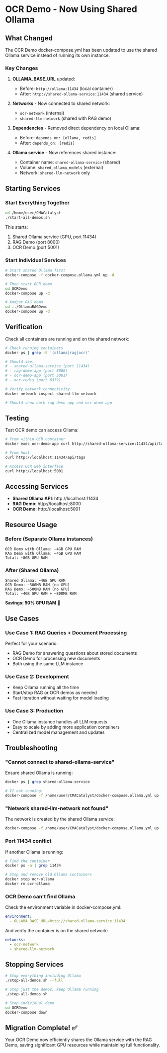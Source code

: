 # OCR Demo - Now Using Shared Ollama

## What Changed

The OCR Demo docker-compose.yml has been updated to use the shared Ollama service instead of running its own instance.

### Key Changes

1. **OLLAMA_BASE_URL** updated:
   - Before: `http://ollama:11434` (local container)
   - After: `http://shared-ollama-service:11434` (shared service)

2. **Networks** - Now connected to shared network:
   - `ocr-network` (internal)
   - `shared-llm-network` (shared with RAG demo)

3. **Dependencies** - Removed direct dependency on local Ollama:
   - Before: `depends_on: [ollama, redis]`
   - After: `depends_on: [redis]`

4. **Ollama service** - Now references shared instance:
   - Container name: `shared-ollama-service` (shared)
   - Volume: `shared_ollama_models` (external)
   - Network: `shared-llm-network` only

## Starting Services

### Start Everything Together

```bash
cd /home/user/CMACatalyst
./start-all-demos.sh
```

This starts:
1. Shared Ollama service (GPU, port 11434)
2. RAG Demo (port 8000)
3. OCR Demo (port 5001)

### Start Individual Services

```bash
# Start shared Ollama first
docker-compose -f docker-compose.ollama.yml up -d

# Then start OCR demo
cd OCRDemo
docker-compose up -d

# And/or RAG demo
cd ../OllamaRAGDemo
docker-compose up -d
```

## Verification

Check all containers are running and on the shared network:

```bash
# Check running containers
docker ps | grep -E '(ollama|rag|ocr)'

# Should see:
# - shared-ollama-service (port 11434)
# - rag-demo-app (port 8000)
# - ocr-demo-app (port 5001)
# - ocr-redis (port 6379)

# Verify network connectivity
docker network inspect shared-llm-network

# Should show both rag-demo-app and ocr-demo-app
```

## Testing

Test OCR demo can access Ollama:

```bash
# From within OCR container
docker exec ocr-demo-app curl http://shared-ollama-service:11434/api/tags

# From host
curl http://localhost:11434/api/tags

# Access OCR web interface
curl http://localhost:5001
```

## Accessing Services

- **Shared Ollama API**: http://localhost:11434
- **RAG Demo**: http://localhost:8000
- **OCR Demo**: http://localhost:5001

## Resource Usage

### Before (Separate Ollama instances)
```
OCR Demo with Ollama: ~4GB GPU RAM
RAG Demo with Ollama: ~4GB GPU RAM
Total: ~8GB GPU RAM
```

### After (Shared Ollama)
```
Shared Ollama: ~4GB GPU RAM
OCR Demo: ~300MB RAM (no GPU)
RAG Demo: ~500MB RAM (no GPU)
Total: ~4GB GPU RAM + ~800MB RAM
```

**Savings: 50% GPU RAM** 🎉

## Use Cases

### Use Case 1: RAG Queries + Document Processing

Perfect for your scenario:
- RAG Demo for answering questions about stored documents
- OCR Demo for processing new documents
- Both using the same LLM instance

### Use Case 2: Development

- Keep Ollama running all the time
- Start/stop RAG or OCR demos as needed
- Fast iteration without waiting for model loading

### Use Case 3: Production

- One Ollama instance handles all LLM requests
- Easy to scale by adding more application containers
- Centralized model management and updates

## Troubleshooting

### "Cannot connect to shared-ollama-service"

Ensure shared Ollama is running:
```bash
docker ps | grep shared-ollama-service

# If not running:
docker-compose -f /home/user/CMACatalyst/docker-compose.ollama.yml up -d
```

### "Network shared-llm-network not found"

The network is created by the shared Ollama service:
```bash
docker-compose -f /home/user/CMACatalyst/docker-compose.ollama.yml up -d
```

### Port 11434 conflict

If another Ollama is running:
```bash
# Find the container
docker ps -a | grep 11434

# Stop and remove old Ollama containers
docker stop ocr-ollama
docker rm ocr-ollama
```

### OCR Demo can't find Ollama

Check the environment variable in docker-compose.yml:
```yaml
environment:
  - OLLAMA_BASE_URL=http://shared-ollama-service:11434
```

And verify the container is on the shared network:
```yaml
networks:
  - ocr-network
  - shared-llm-network
```

## Stopping Services

```bash
# Stop everything including Ollama
./stop-all-demos.sh --full

# Stop just the demos, keep Ollama running
./stop-all-demos.sh

# Stop individual demo
cd OCRDemo
docker-compose down
```

## Migration Complete! ✅

Your OCR Demo now efficiently shares the Ollama service with the RAG Demo, saving significant GPU resources while maintaining full functionality.
